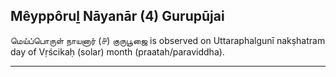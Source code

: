 ## Mêyppôruḻ Nāyanār (4) Gurupūjai
மெய்ப்பொருள் நாயனார் (௪) குருபூஜை is observed on Uttaraphalgunī nakṣhatram day of Vṛścikaḥ (solar) month (praatah/paraviddha).



---
